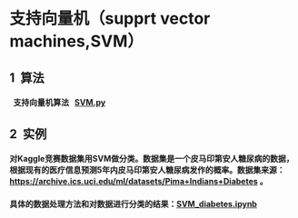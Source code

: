 # 支持向量机（supprt vector machines,SVM）

## 1 &nbsp;算法
####  &nbsp; 支持向量机算法 &nbsp; [SVM.py](https://github.com/fxfviolet/SVM/blob/master/SVM.py)  

## 2 &nbsp;实例
#### 对Kaggle竞赛数据集用SVM做分类。数据集是一个皮马印第安人糖尿病的数据，根据现有的医疗信息预测5年内皮马印第安人糖尿病发作的概率。数据集来源：https://archive.ics.uci.edu/ml/datasets/Pima+Indians+Diabetes 。
#### 具体的数据处理方法和对数据进行分类的结果：[SVM_diabetes.ipynb](https://github.com/fxfviolet/SVM/blob/master/SVM_diabetes.ipynb)  
